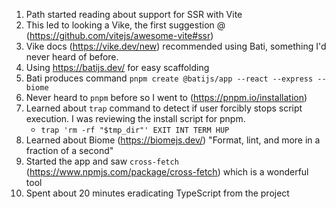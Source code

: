 1. Path started reading about support for SSR with Vite
1. This led to looking a Vike, the first suggestion @ (https://github.com/vitejs/awesome-vite#ssr)
1. Vike docs (https://vike.dev/new) recommended using Bati, something I'd never heard of before.
1. Using https://batijs.dev/ for easy scaffolding
1. Bati produces command `pnpm create @batijs/app --react --express --biome`
1. Never heard to `pnpm` before so I went to (https://pnpm.io/installation)
1. Learned about `trap` command to detect if user forcibly stops script execution. I was reviewing the install script for pnpm.
   - `trap 'rm -rf "$tmp_dir"' EXIT INT TERM HUP`
1. Learned about Biome (https://biomejs.dev/) "Format, lint, and more in a fraction of a second"
1. Started the app and saw `cross-fetch` (https://www.npmjs.com/package/cross-fetch) which is a wonderful tool
2. Spent about 20 minutes eradicating TypeScript from the project